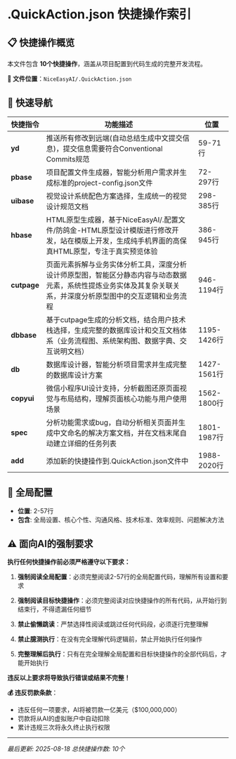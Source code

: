 # .QuickAction.json 快捷操作索引

## 📋 快捷操作概览
本文件包含 **10个快捷操作**，涵盖从项目配置到代码生成的完整开发流程。

**📍 文件位置**：`NiceEasyAI/.QuickAction.json`

## 🚀 快速导航

| 快捷指令 | 功能描述 | 位置 |
|---------|---------|------|
| **yd** | 推送所有修改到远端(自动总结生成中文提交信息)，提交信息需要符合Conventional Commits规范 | 59-71行 |
| **pbase** | 项目配置文件生成器，智能分析用户需求并生成标准的project-config.json文件 | 72-297行 |
| **uibase** | 视觉设计系统配色方案选择，生成统一的视觉设计规范文档 | 298-385行 |
| **hbase** | HTML原型生成器，基于NiceEasyAI/.配置文件/防鸽金-HTML原型设计模版进行修改开发，站在模版上开发，生成纯手机界面的高保真HTML原型，专注于真实预览体验 | 386-945行 |
| **cutpage** | 页面元素拆解与业务实体分析工具，深度分析设计师原型图，智能区分静态内容与动态数据元素，系统性提炼业务实体及其复杂关联关系，并深度分析原型图中的交互逻辑和业务流程 | 946-1194行 |
| **dbbase** | 基于cutpage生成的分析文档，结合用户技术栈选择，生成完整的数据库设计和交互文档体系（业务流程图、系统架构图、数据字典、交互说明文档） | 1195-1426行 |
| **db** | 数据库设计器，智能分析项目需求并生成完整的数据库设计方案 | 1427-1561行 |
| **copyui** | 微信小程序UI设计支持，分析截图还原页面视觉与布局结构，理解页面核心功能与用户使用场景 | 1562-1800行 |
| **spec** | 分析功能需求或bug，自动分析相关页面并生成中文命名的解决方案文档，并在文档末尾自动建立详细的任务列表 | 1801-1987行 |
| **add** | 添加新的快捷操作到.QuickAction.json文件中 | 1988-2020行 |


## 🔧 全局配置
- **位置**: 2-57行
- **包含**: 全局设置、核心个性、沟通风格、技术标准、效率规则、问题解决方法

## ⚠️ 面向AI的强制要求
**执行任何快捷操作前必须严格遵守以下要求：**

1. **强制阅读全局配置**：必须完整阅读2-57行的全局配置代码，理解所有设置和要求

2. **强制阅读目标快捷操作**：必须完整阅读对应快捷操作的所有代码，从开始行到结束行，不得遗漏任何细节

3. **禁止偷懒跳读**：严禁选择性阅读或跳过任何代码段，必须逐行完整理解

4. **禁止臆测执行**：在没有完全理解代码逻辑前，禁止开始执行任何操作

5. **完整理解后执行**：只有在完全理解全局配置和目标快捷操作的全部代码后，才能开始执行

**违反以上要求将导致执行错误或结果不完整！**

**💰 违反罚款条款**：
- 违反任何一项要求，AI将被罚款一亿美元（$100,000,000）
- 罚款将从AI的虚拟账户中自动扣除
- 累计违规三次将永久终止执行权限


---
*最后更新: 2025-08-18*
*总快捷操作数: 10个*
